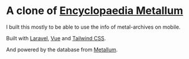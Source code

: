 # A clone of [Encyclopaedia Metallum](https://www.google.comhttps://www.metal-archives.com/)

I built this mostly to be able to use the info of metal-archives on mobile.

Built with [Laravel](https://github.com/laravel/laravel), [Vue](https://github.com/vuejs/vue) and [Tailwind CSS](https://github.com/tailwindcss/tailwindcss).

And powered by the database from [Metallum](https://github.com/mauriciv/metallum).